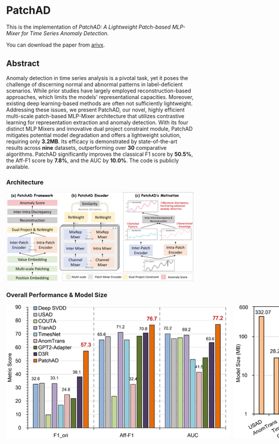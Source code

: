 # PatchAD
This is the implementation of *PatchAD: A Lightweight Patch-based MLP-Mixer for Time Series Anomaly Detection*.

You can download the paper from [arivx](https://arxiv.org/abs/2401.09793).

## Abstract
Anomaly detection in time series analysis is a pivotal task, yet it poses the challenge of discerning normal and abnormal patterns in label-deficient scenarios. While prior studies have largely employed reconstruction-based approaches, which limits the models' representational capacities. Moreover, existing deep learning-based methods are often not sufficiently lightweight. Addressing these issues, we present PatchAD, our novel, highly efficient multi-scale patch-based MLP-Mixer architecture that utilizes contrastive learning for representation extraction and anomaly detection. With its four distinct MLP Mixers and innovative dual project constraint module, PatchAD mitigates potential model degradation and offers a lightweight solution, requiring only **3.2MB**. Its efficacy is demonstrated by state-of-the-art results across **nine** datasets, outperforming over **30** comparative algorithms. PatchAD significantly improves the classical F1 score by **50.5\%**, the Aff-F1 score by **7.8\%**, and the AUC by **10.0\%**. The code is publicly available.

### Architecture
![Architecture](./paper_img/fw2.png)

### Overall Performance \& Model Size
<div style="display: flex; flex-wrap: nowrap;">
  <img src="./paper_img/pfrm.png" alt="Overall Performance" style="max-width: 600px; margin-right: 10px;">
  <img src="./paper_img/mdlsz.png" alt="Model Size" style="max-width: 300px;">
</div>